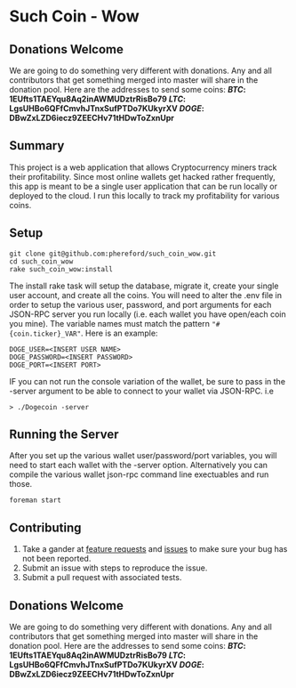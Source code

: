 # Such Coin - Wow #
## Donations Welcome ##
We are going to do something very different with donations. Any and all
contributors that get something merged into master will share in the donation pool.
Here are the addresses to send some coins:
__*BTC*: 1EUfts1TAEYqu8Aq2inAWMUDztrRisBo79
*LTC*: LgsUHBo6QFfCmvhJTnxSufPTDo7KUkyrXV
*DOGE*: DBwZxLZD6iecz9ZEECHv71tHDwToZxnUpr__

## Summary ##
This project is a web application that allows Cryptocurrency miners track their
profitability. Since most online wallets get hacked rather frequently, this app
is meant to be a single user application that can be run locally or deployed to
the cloud. I run this locally to track my profitability for various coins.

## Setup ##
```
git clone git@github.com:phereford/such_coin_wow.git
cd such_coin_wow
rake such_coin_wow:install
```
The install rake task will setup the database, migrate it, create your single
user account, and create all the coins. You will need to alter the .env file in
order to setup the various user, password, and port arguments for each JSON-RPC
server you run locally (i.e. each wallet you have open/each coin you mine). The
variable names must match the pattern ```"#{coin.ticker}_VAR"```. Here is an
example:
```
DOGE_USER=<INSERT USER NAME>
DOGE_PASSWORD=<INSERT PASSWORD>
DOGE_PORT=<INSERT PORT>
```

IF you can not run the console variation of the wallet, be sure to pass in the 
-server argument to be able to connect to your wallet via JSON-RPC. i.e
```
> ./Dogecoin -server
```

## Running the Server ##
After you set up the various wallet user/password/port variables, you will need
to start each wallet with the -server option. Alternatively you can compile the
various wallet json-rpc command line exectuables and run those.
```
foreman start
```

## Contributing ##
1. Take a gander at [feature requests]() and [issues]() to make sure your bug has
not been reported.
2. Submit an issue with steps to reproduce the issue.
3. Submit a pull request with associated tests.

## Donations Welcome ##
We are going to do something very different with donations. Any and all
contributors that get something merged into master will share in the donation pool.
Here are the addresses to send some coins:
__*BTC*: 1EUfts1TAEYqu8Aq2inAWMUDztrRisBo79
*LTC*: LgsUHBo6QFfCmvhJTnxSufPTDo7KUkyrXV
*DOGE*: DBwZxLZD6iecz9ZEECHv71tHDwToZxnUpr__
